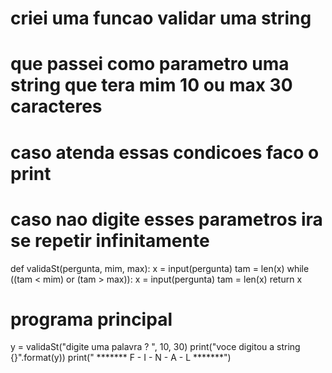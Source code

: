 
# criei uma funcao validar uma string
# que passei como parametro uma string que tera mim 10 ou max 30 caracteres
# caso atenda essas condicoes faco o print
# caso nao digite esses parametros ira se repetir infinitamente
def validaSt(pergunta, mim, max):
    x = input(pergunta)
    tam = len(x)
    while ((tam < mim) or (tam > max)):
        x = input(pergunta)
        tam = len(x)
    return x


# programa principal 


y = validaSt("digite uma palavra ? ", 10, 30)
print("voce digitou a string {}".format(y))
print(" ******* F - I - N - A - L *******")
